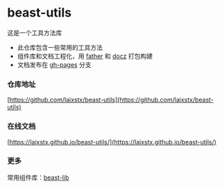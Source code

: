 # beast-utils
这是一个工具方法库

* 此仓库包含一些常用的工具方法
* 组件库和文档工程化，用 [father](https://github.com/umijs/father) 和 [docz](https://www.docz.site/) 打包构建
* 文档发布在 [gh-pages](https://github.com/laixstx/beast-utils/tree/gh-pages) 分支

### 仓库地址

[https://github.com/laixstx/beast-utils](https://github.com/laixstx/beast-utils)

### 在线文档
[https://laixstx.github.io/beast-utils/](https://laixstx.github.io/beast-utils/)

### 更多
常用组件库：[beast-lib](https://github.com/laixstx/beast-lib)